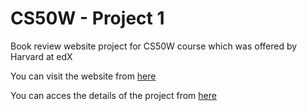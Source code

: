 # CS50W - Project 1

Book review website project for CS50W course which was offered by Harvard at edX

You can visit the website from [here](https://cs50project1ataberk.herokuapp.com/)

You can acces the details of the project from [here](https://docs.cs50.net/web/2019/x/projects/1/project1.html)

